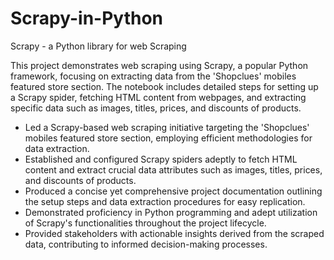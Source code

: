 # Scrapy-in-Python
Scrapy - a Python library for web Scraping

This project demonstrates web scraping using Scrapy, a popular Python framework, focusing on extracting data from the 'Shopclues' mobiles featured store section. The notebook includes detailed steps for setting up a Scrapy spider, fetching HTML content from webpages, and extracting specific data such as images, titles, prices, and discounts of products.
- Led a Scrapy-based web scraping initiative targeting the 'Shopclues' mobiles featured store section, employing efficient methodologies for data extraction.
- Established and configured Scrapy spiders adeptly to fetch HTML content and extract crucial data attributes such as images, titles, prices, and discounts of products.
- Produced a concise yet comprehensive project documentation outlining the setup steps and data extraction procedures for easy replication.
- Demonstrated proficiency in Python programming and adept utilization of Scrapy's functionalities throughout the project lifecycle.
- Provided stakeholders with actionable insights derived from the scraped data, contributing to informed decision-making processes.

